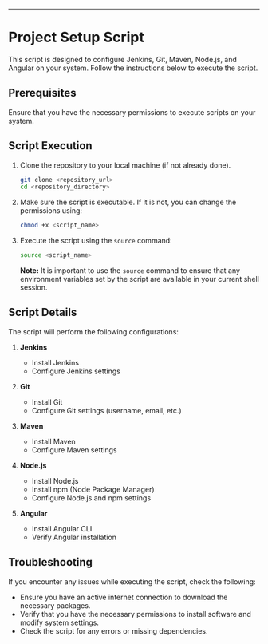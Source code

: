 ---

# Project Setup Script

This script is designed to configure Jenkins, Git, Maven, Node.js, and Angular on your system. Follow the instructions below to execute the script.

## Prerequisites

Ensure that you have the necessary permissions to execute scripts on your system.

## Script Execution

1. Clone the repository to your local machine (if not already done).

    ```bash
    git clone <repository_url>
    cd <repository_directory>
    ```

2. Make sure the script is executable. If it is not, you can change the permissions using:

    ```bash
    chmod +x <script_name>
    ```

3. Execute the script using the `source` command:

    ```bash
    source <script_name>
    ```

    **Note:** It is important to use the `source` command to ensure that any environment variables set by the script are available in your current shell session.

## Script Details

The script will perform the following configurations:

1. **Jenkins**
    - Install Jenkins
    - Configure Jenkins settings

2. **Git**
    - Install Git
    - Configure Git settings (username, email, etc.)

3. **Maven**
    - Install Maven
    - Configure Maven settings

4. **Node.js**
    - Install Node.js
    - Install npm (Node Package Manager)
    - Configure Node.js and npm settings

5. **Angular**
    - Install Angular CLI
    - Verify Angular installation

## Troubleshooting

If you encounter any issues while executing the script, check the following:

- Ensure you have an active internet connection to download the necessary packages.
- Verify that you have the necessary permissions to install software and modify system settings.
- Check the script for any errors or missing dependencies.

